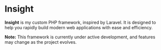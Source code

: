# Insight

**Insight** is my custom PHP framework, inspired by Laravel. 
It is designed to help you rapidly build modern web applications with ease and efficiency. 

**Note:** This framework is currently under active development, and features may change as the project evolves.
